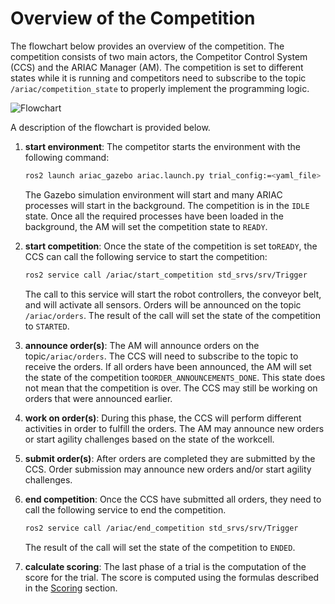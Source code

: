 # Overview of the Competition

The flowchart below provides an overview of the competition. The competition consists of two main actors, the Competitor Control System (CCS) and the ARIAC Manager (AM). The competition is set to different states while it is running and competitors need to subscribe to the topic `/ariac/competition_state` to properly implement the programming logic.

![Flowchart](../images/ARIAC2023Flowchart.png)

A description of the flowchart is provided below.

1. **start environment**: The competitor starts the environment with the following command:

    ```bash
    ros2 launch ariac_gazebo ariac.launch.py trial_config:=<yaml_file> user_config:=<yaml_file>
    ```

    The Gazebo simulation environment will start and many ARIAC processes will start in the background. The competition is in the `IDLE` state. Once all the required processes have been loaded in the background, the AM will set the competition state to `READY`. 

2. **start competition**: Once the state of the competition is set to`READY`, the CCS can call the following service to start the competition:

    ```bash
    ros2 service call /ariac/start_competition std_srvs/srv/Trigger
    ```

    The call to this service will start the robot controllers, the conveyor belt, and will activate all sensors. Orders will be announced on the topic `/ariac/orders`. The result of the call will set the state of the competition to `STARTED`.

3. **announce order(s)**: The AM will announce orders on the topic`/ariac/orders`. The CCS will  need to subscribe to the topic to receive the orders. If all orders have been announced, the AM will set the state of the competition to`ORDER_ANNOUNCEMENTS_DONE`. This state does not mean that the competition is over. The CCS may still be working on orders that were announced earlier.

4. **work on order(s)**: During this phase, the CCS will perform different activities in order to fulfill the orders. The AM may announce new orders or start agility challenges based on the state of the workcell.

5. **submit order(s)**: After orders are completed they are submitted by the CCS. Order submission may announce new orders and/or start agility challenges.  

6. **end competition**: Once the CCS have submitted all orders, they need to call the following service to end the competition.

    ```bash
    ros2 service call /ariac/end_competition std_srvs/srv/Trigger
    ```

    The result of the call will set the state of the competition to `ENDED`.

7. **calculate scoring**: The last phase of a trial is the computation of the score for the trial. The score is computed using the formulas described in the [Scoring](scoring.md) section.
